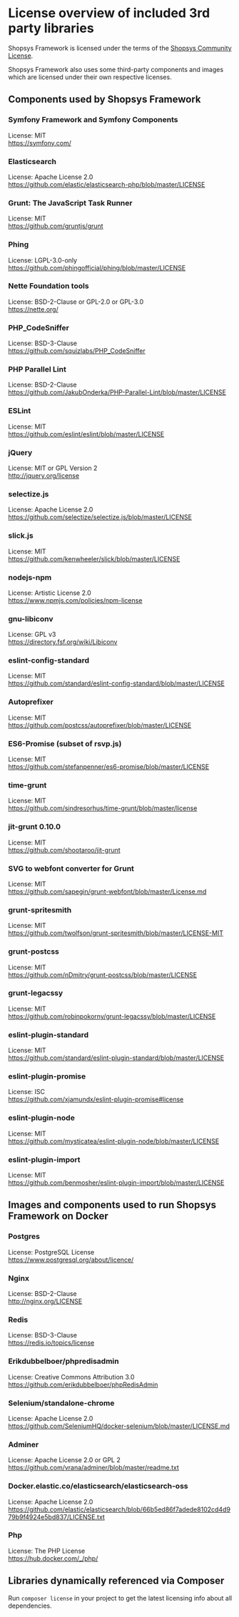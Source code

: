 # License overview of included 3rd party libraries

Shopsys Framework is licensed under the terms of the [Shopsys Community License](./LICENSE).

Shopsys Framework also uses some third-party components and images
which are licensed under their own respective licenses.

## Components used by Shopsys Framework
### Symfony Framework and Symfony Components
License: MIT  
https://symfony.com/

### Elasticsearch
License: Apache License 2.0  
https://github.com/elastic/elasticsearch-php/blob/master/LICENSE

### Grunt: The JavaScript Task Runner
License: MIT  
https://github.com/gruntjs/grunt

### Phing
License: LGPL-3.0-only  
https://github.com/phingofficial/phing/blob/master/LICENSE

### Nette Foundation tools 
License: BSD-2-Clause or GPL-2.0 or GPL-3.0  
https://nette.org/

### PHP_CodeSniffer
License: BSD-3-Clause  
https://github.com/squizlabs/PHP_CodeSniffer

### PHP Parallel Lint
License: BSD-2-Clause  
https://github.com/JakubOnderka/PHP-Parallel-Lint/blob/master/LICENSE

### ESLint
License: MIT  
https://github.com/eslint/eslint/blob/master/LICENSE

### jQuery
License: MIT or GPL Version 2  
http://jquery.org/license

### selectize.js
License: Apache License 2.0  
https://github.com/selectize/selectize.js/blob/master/LICENSE

### slick.js
License: MIT  
https://github.com/kenwheeler/slick/blob/master/LICENSE

### nodejs-npm
License: Artistic License 2.0  
https://www.npmjs.com/policies/npm-license

### gnu-libiconv
License: GPL v3  
https://directory.fsf.org/wiki/Libiconv

### eslint-config-standard
License: MIT  
https://github.com/standard/eslint-config-standard/blob/master/LICENSE

### Autoprefixer
License: MIT  
https://github.com/postcss/autoprefixer/blob/master/LICENSE

### ES6-Promise (subset of rsvp.js)
License: MIT  
https://github.com/stefanpenner/es6-promise/blob/master/LICENSE

### time-grunt
License: MIT  
https://github.com/sindresorhus/time-grunt/blob/master/license

### jit-grunt 0.10.0
License: MIT  
https://github.com/shootaroo/jit-grunt

### SVG to webfont converter for Grunt
License: MIT  
https://github.com/sapegin/grunt-webfont/blob/master/License.md

### grunt-spritesmith
License: MIT  
https://github.com/twolfson/grunt-spritesmith/blob/master/LICENSE-MIT

### grunt-postcss
License: MIT  
https://github.com/nDmitry/grunt-postcss/blob/master/LICENSE

### grunt-legacssy
License: MIT  
https://github.com/robinpokorny/grunt-legacssy/blob/master/LICENSE

### eslint-plugin-standard
License: MIT  
https://github.com/standard/eslint-plugin-standard/blob/master/LICENSE

### eslint-plugin-promise
License: ISC  
https://github.com/xjamundx/eslint-plugin-promise#license

### eslint-plugin-node
License: MIT  
https://github.com/mysticatea/eslint-plugin-node/blob/master/LICENSE

### eslint-plugin-import
License: MIT  
https://github.com/benmosher/eslint-plugin-import/blob/master/LICENSE

## Images and components used to run Shopsys Framework on Docker
### Postgres
License: PostgreSQL License  
https://www.postgresql.org/about/licence/

### Nginx
License: BSD-2-Clause  
http://nginx.org/LICENSE

### Redis
License: BSD-3-Clause  
https://redis.io/topics/license

### Erikdubbelboer/phpredisadmin
License: Creative Commons Attribution 3.0  
https://github.com/erikdubbelboer/phpRedisAdmin

### Selenium/standalone-chrome
License: Apache License 2.0  
https://github.com/SeleniumHQ/docker-selenium/blob/master/LICENSE.md

### Adminer
License: Apache License 2.0 or GPL 2  
https://github.com/vrana/adminer/blob/master/readme.txt

### Docker.elastic.co/elasticsearch/elasticsearch-oss
License: Apache License 2.0  
https://github.com/elastic/elasticsearch/blob/66b5ed86f7adede8102cd4d979b9f4924e5bd837/LICENSE.txt

### Php
License: The PHP License  
https://hub.docker.com/_/php/

## Libraries dynamically referenced via Composer
Run `composer license` in your project to get the latest licensing info about all dependencies. 